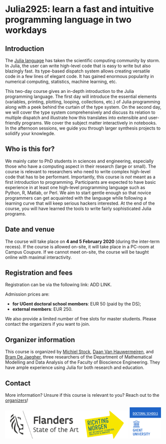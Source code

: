 # Julia2925: learn a fast and intuitive programming language in two workdays

## Introduction
The [Julia language](https://julialang.org/) has taken the scientific computing community by storm. In Julia, the user can write high-level code that is easy to write but also blazingly fast. Its type-based dispatch system allows creating versatile code in a few lines of elegant code. It has gained enormous popularity in numerical computing, statistics, machine learning, etc.

This two-day course gives an in-depth introduction to the Julia programming language. The first day will introduce the essential elements (variables, printing, plotting, looping, collections, etc.) of Julia programming along with a peek behind the curtain of the type system. On the second day, we will cover the type system comprehensively and discuss its relation to multiple dispatch and illustrate how this translates into extensible and user-friendly programs. We cover the subject matter interactively in notebooks. In the afternoon sessions, we guide you through larger synthesis projects to solidify your knowlegde.

## Who is this for?
We mainly cater to PhD students in sciences and engineering, especially those who have a computing aspect in their research (large or small). The course is relevant to researchers who need to write complex high-level code that has to be performant. Importantly, this course is *not* meant as a first introduction to programming. Participants are expected to have basic experience in at least one high-level programming language such as Python, R, Matlab, or Perl. We aim to start gentle enough so that novice programmers can get acquainted with the language while following a learning curve that will keep serious hackers interested. At the end of the course, you will have learned the tools to write fairly sophisticated Julia programs.

## Date and venue
The course will take place on **4 and 5 February 2020** (during the inter-term recess). If the course is allowed on-site, it will take place in a PC-room at Campus Coupure. If we cannot meet on-site, the course will be taught online with maximal interactivity.

## Registration and fees
Registration can be via the following link: ADD LINK.

Admission prices are:
- **for UGent doctoral school members**: EUR 50 (paid by the DS);
- **external members**: EUR 250.

We also provide a limited number of free slots for master students. Please contact the organizers if you want to join.

## Organizer information
This course is organized by [Michiel Stock](https://github.com/MichielStock/), [Daan Van Hauwermeiren](https://github.com/DaanVanHauwermeiren), and [Bram De Jaegher](https://github.com/Beramos), three researchers of the Department of Mathematical Modelling and Data Analysis of the Faculty of Bioscience Engineering. They have ample experience using Julia for both research and education.  

## Contact
More information? Unsure if this course is relevant to you? Reach out to the [organizers](michiel.stock@ugent.be)!

<img src="img/logo_flanders+richtingmorgen.png" width="79%"> 
<img src="img/doctoralschoolsprofiel_hq_rgb_web.png" width="20%"> 




